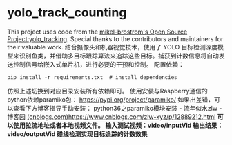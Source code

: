 # yolo_track_counting
This project uses code from the [mikel-brostrom's Open Source Project:yolo_tracking](https://github.com/mikel-brostrom/yolo_tracking).
Special thanks to the contributors and maintainers for their valuable work.
结合摄像头和机器视觉技术，使用了 YOLO  目标检测深度模型来识别鱼类，并借助多目标跟踪算法来追踪这些目标。捕获到计数信息将自动发送控制信号给嵌入式单片机，进行必要的干预和控制。
配置依赖：
 ```
pip install -r requirements.txt  # install dependencies
```
仿照上述切换到对应目录安装所有依赖即可。
使用安装与Raspberry通信的python依赖paramiko包：
https://pypi.org/project/paramiko/
如果出差错，可以查看下方博客指导手动安装：
python36之paramiko模块安装 - 流年似水zlw - 博客园 [(cnblogs.com)](https://www.cnblogs.com/zlw-xyz/p/12889212.html)https://www.cnblogs.com/zlw-xyz/p/12889212.html
**可以使用拉流地址或者本地视频文件。
输入测试视频：video/inputVid
输出结果：video/outputVid
碰线检测实现目标追踪的计数效果**
